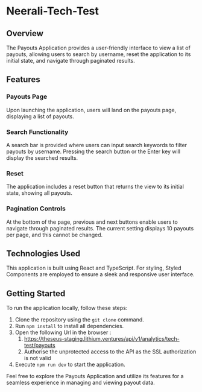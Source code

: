 # Neerali-Tech-Test

## Overview
The Payouts Application provides a user-friendly interface to view a list of payouts, allowing users to search by username, reset the application to its initial state, and navigate through paginated results.

## Features

### Payouts Page
Upon launching the application, users will land on the payouts page, displaying a list of payouts.

### Search Functionality
A search bar is provided where users can input search keywords to filter payouts by username. Pressing the search button or the Enter key will display the searched results.

### Reset
The application includes a reset button that returns the view to its initial state, showing all payouts.

### Pagination Controls
At the bottom of the page, previous and next buttons enable users to navigate through paginated results. The current setting displays 10 payouts per page, and this cannot be changed.

## Technologies Used
This application is built using React and TypeScript. For styling, Styled Components are employed to ensure a sleek and responsive user interface.

## Getting Started

To run the application locally, follow these steps:

1. Clone the repository using the `git clone` command.
2. Run `npm install` to install all dependencies.
3. Open the following Url in the browser :
    1. https://theseus-staging.lithium.ventures/api/v1/analytics/tech-test/payouts
    2. Authorise the unprotected access to the API as the SSL authorization is not valid 
4. Execute `npm run dev` to start the application.

Feel free to explore the Payouts Application and utilize its features for a seamless experience in managing and viewing payout data.
